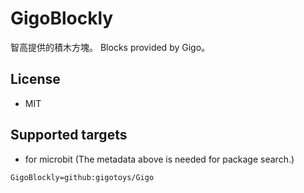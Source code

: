 # GigoBlockly

智高提供的積木方塊。
Blocks provided by Gigo。

## License

* MIT


## Supported targets

* for microbit
(The metadata above is needed for package search.)

```package
GigoBlockly=github:gigotoys/Gigo
```
